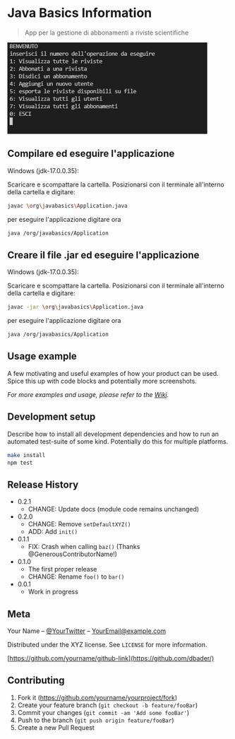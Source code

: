 # Java Basics Information
> App per la gestione di abbonamenti a riviste scientifiche

![](img/app.PNG)

## Compilare ed eseguire l'applicazione 

Windows (jdk-17.0.0.35):

Scaricare e scompattare la cartella. 
Posizionarsi con il terminale all'interno della cartella e digitare:
```sh
javac \org\javabasics\Application.java
```
per eseguire l'applicazione digitare ora
```sh
java /org/javabasics/Application
```

## Creare il file .jar ed eseguire l'applicazione

Windows (jdk-17.0.0.35):

Scaricare e scompattare la cartella. 
Posizionarsi con il terminale all'interno della cartella e digitare:
```sh
javac -jar \org\javabasics\Application.java
```
per eseguire l'applicazione digitare ora
```sh
java /org/javabasics/Application
```

## Usage example

A few motivating and useful examples of how your product can be used. Spice this up with code blocks and potentially more screenshots.

_For more examples and usage, please refer to the [Wiki][wiki]._

## Development setup

Describe how to install all development dependencies and how to run an automated test-suite of some kind. Potentially do this for multiple platforms.

```sh
make install
npm test
```

## Release History

* 0.2.1
    * CHANGE: Update docs (module code remains unchanged)
* 0.2.0
    * CHANGE: Remove `setDefaultXYZ()`
    * ADD: Add `init()`
* 0.1.1
    * FIX: Crash when calling `baz()` (Thanks @GenerousContributorName!)
* 0.1.0
    * The first proper release
    * CHANGE: Rename `foo()` to `bar()`
* 0.0.1
    * Work in progress

## Meta

Your Name – [@YourTwitter](https://twitter.com/dbader_org) – YourEmail@example.com

Distributed under the XYZ license. See ``LICENSE`` for more information.

[https://github.com/yourname/github-link](https://github.com/dbader/)

## Contributing

1. Fork it (<https://github.com/yourname/yourproject/fork>)
2. Create your feature branch (`git checkout -b feature/fooBar`)
3. Commit your changes (`git commit -am 'Add some fooBar'`)
4. Push to the branch (`git push origin feature/fooBar`)
5. Create a new Pull Request

<!-- Markdown link & img dfn's -->
[npm-image]: https://img.shields.io/npm/v/datadog-metrics.svg?style=flat-square
[npm-url]: https://npmjs.org/package/datadog-metrics
[npm-downloads]: https://img.shields.io/npm/dm/datadog-metrics.svg?style=flat-square
[travis-image]: https://img.shields.io/travis/dbader/node-datadog-metrics/master.svg?style=flat-square
[travis-url]: https://travis-ci.org/dbader/node-datadog-metrics
[wiki]: https://github.com/yourname/yourproject/wiki
